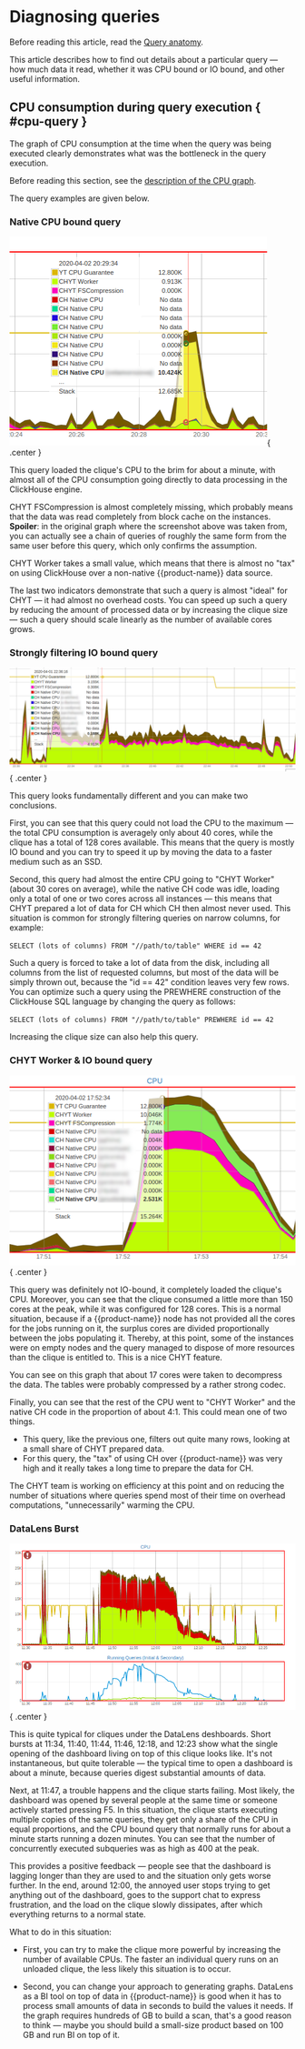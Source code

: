 # Diagnosing queries

Before reading this article, read the [Query anatomy](../../../../../user-guide/data-processing/chyt/queries/anatomy.md).

<!-- and [CHYT dashboard](../../../../../user-guide/data-processing/chyt/cliques/administration.md#dashboard) articles-->

This article describes how to find out details about a particular query — how much data it read, whether it was CPU bound or IO bound, and other useful information.


## CPU consumption during query execution { #cpu-query }

The graph of CPU consumption at the time when the query was being executed clearly demonstrates what was the bottleneck in the query execution.

Before reading this section, see the [description of the CPU graph](../../../../../user-guide/data-processing/chyt/cliques/administration.md#cpu).

The query examples are given below.

### Native CPU bound query

![](../../../../../../images/chyt_query_native_cpu_bound.png){ .center }

This query loaded the clique's CPU to the brim for about a minute, with almost all of the CPU consumption going directly to data processing in the ClickHouse engine.

CHYT FSCompression is almost completely missing, which probably means that the data was read completely from block cache on the instances.
**Spoiler**: in the original graph where the screenshot above was taken from, you can actually see a chain of queries of roughly the same form from the same user before this query, which only confirms the assumption.

CHYT Worker takes a small value, which means that there is almost no "tax" on using ClickHouse over a non-native {{product-name}} data source.

The last two indicators demonstrate that such a query is almost "ideal" for CHYT — it had almost no overhead costs. You can speed up such a query by reducing the amount of processed data or by increasing the clique size — such a query should scale linearly as the number of available cores grows.

### Strongly filtering IO bound query

![](../../../../../../images/chyt_query_useless_and_io_bound.png){ .center }

This query looks fundamentally different and you can make two conclusions.

First, you can see that this query could not load the CPU to the maximum — the total CPU consumption is averagely only about 40 cores, while the clique has a total of 128 cores available. This means that the query is mostly IO bound and you can try to speed it up by moving the data to a faster medium such as an SSD.

Second, this query had almost the entire CPU going to "CHYT Worker" (about 30 cores on average), while the native CH code was idle, loading only a total of one or two cores across all instances — this means that CHYT prepared a lot of data for CH which CH then almost never used. This situation is common for strongly filtering queries on narrow columns, for example:

`SELECT (lots of columns) FROM "//path/to/table" WHERE id == 42`

Such a query is forced to take a lot of data from the disk, including all columns from the list of requested columns, but most of the data will be simply thrown out, because the "id == 42" condition leaves very few rows. You can optimize such a query using the PREWHERE construction of the ClickHouse SQL language by changing the query as follows:

`SELECT (lots of columns) FROM "//path/to/table" PREWHERE id == 42`

Increasing the clique size can also help this query.

### CHYT Worker & IO bound query

![](../../../../../../images/chyt_query_worker_bound.png){ .center }

This query was definitely not IO-bound, it completely loaded the clique's CPU. Moreover, you can see that the clique consumed a little more than 150 cores at the peak, while it was configured for 128 cores. This is a normal situation, because if a {{product-name}} node has not provided all the cores for the jobs running on it, the surplus cores are divided proportionally between the jobs populating it. Thereby, at this point, some of the instances were on empty nodes and the query managed to dispose of more resources than the clique is entitled to. This is a nice CHYT feature.

You can see on this graph that about 17 cores were taken to decompress the data. The tables were probably compressed by a rather strong codec.

Finally, you can see that the rest of the CPU went to "CHYT Worker" and the native CH code in the proportion of about 4:1. This could mean one of two things.

- This query, like the previous one, filters out quite many rows, looking at a small share of CHYT prepared data.
- For this query, the "tax" of using CH over {{product-name}} was very high and it really takes a long time to prepare the data for CH.

The CHYT team is working on efficiency at this point and on reducing the number of situations where queries spend most of their time on overhead computations, "unnecessarily" warming the CPU.

### DataLens Burst

![](../../../../../../images/chyt_query_datalens_burst.png){ .center }

This is quite typical for cliques under the DataLens deshboards. Short bursts at 11:34, 11:40, 11:44, 11:46, 12:18, and 12:23 show what the single opening of the dashboard living on top of this clique looks like. It's not instantaneous, but quite tolerable — the typical time to open a dashboard is about a minute, because queries digest substantial amounts of data.

Next, at 11:47, a trouble happens and the clique starts failing. Most likely, the dashboard was opened by several people at the same time or someone actively started pressing F5. In this situation, the clique starts executing multiple copies of the same queries, they get only a share of the CPU in equal proportions, and the CPU bound query that normally runs for about a minute starts running a dozen minutes. You can see that the number of concurrently executed subqueries was as high as 400 at the peak.

This provides a positive feedback — people see that the dashboard is lagging longer than they are used to and the situation only gets worse further. In the end, around 12:00, the annoyed user stops trying to get anything out of the dashboard, goes to the support chat to express frustration, and the load on the clique slowly dissipates, after which everything returns to a normal state.

What to do in this situation:

- First, you can try to make the clique more powerful by increasing the number of available CPUs. The faster an individual query runs on an unloaded clique, the less likely this situation is to occur.

- Second, you can change your approach to generating graphs. DataLens as a BI tool on top of data in {{product-name}} is good when it has to process small amounts of data in seconds to build the values it needs. If the graph requires hundreds of GB to build a scan, that's a good reason to think — maybe you should build a small-size product based on 100 GB and run BI on top of it.

